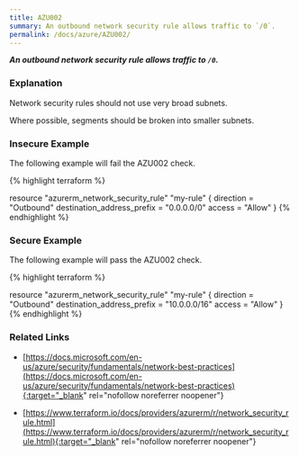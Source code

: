 ```yaml
---
title: AZU002
summary: An outbound network security rule allows traffic to `/0`.
permalink: /docs/azure/AZU002/
---
```


***An outbound network security rule allows traffic to `/0`.***

### Explanation


Network security rules should not use very broad subnets.

Where possible, segments should be broken into smaller subnets.



### Insecure Example

The following example will fail the AZU002 check.

{% highlight terraform %}

resource "azurerm_network_security_rule" "my-rule" {
	direction = "Outbound"
	destination_address_prefix = "0.0.0.0/0"
	access = "Allow"
}
{% endhighlight %}



### Secure Example

The following example will pass the AZU002 check.

{% highlight terraform %}

resource "azurerm_network_security_rule" "my-rule" {
	direction = "Outbound"
	destination_address_prefix = "10.0.0.0/16"
	access = "Allow"
}
{% endhighlight %}


### Related Links


- [https://docs.microsoft.com/en-us/azure/security/fundamentals/network-best-practices](https://docs.microsoft.com/en-us/azure/security/fundamentals/network-best-practices){:target="_blank" rel="nofollow noreferrer noopener"}

- [https://www.terraform.io/docs/providers/azurerm/r/network_security_rule.html](https://www.terraform.io/docs/providers/azurerm/r/network_security_rule.html){:target="_blank" rel="nofollow noreferrer noopener"}

